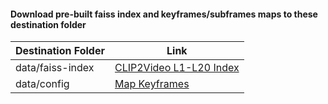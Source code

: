 #### Download pre-built faiss index and keyframes/subframes maps to these destination folder

| Destination Folder | Link |
|--------------------|------|
| data/faiss-index   | [CLIP2Video L1-L20 Index](https://drive.google.com/file/d/1zwviNjz18WP_irijIWZiRfi5T9AulpzA/view?usp=drive_link) |
| data/config        | [Map Keyframes](https://drive.google.com/file/d/1yLGLQZ3KMazw2BVbo8a5bP-uiu_b8-sT/view?usp=drive_link) |